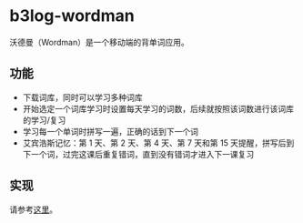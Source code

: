 b3log-wordman
=============

沃德曼（Wordman）是一个移动端的背单词应用。

## 功能 ##
* 下载词库，同时可以学习多种词库
* 开始选定一个词库学习时设置每天学习的词数，后续就按照该词数进行该词库的学习/复习
* 学习每一个单词时拼写一遍，正确的话到下一个词
* 艾宾浩斯记忆：第 1 天、第 2 天、第 4 天、第 7 天和第 15 天提醒，拼写后到下一个词，过完这课后重复错词，直到没有错词才进入下一课复习

## 实现 ##
请参考[这里](https://docs.google.com/document/d/1mIxzQrUSCZCKOczYYX2wJAV-OVxFU5X7cPwz0IiEHN0/edit?usp=sharing)。
